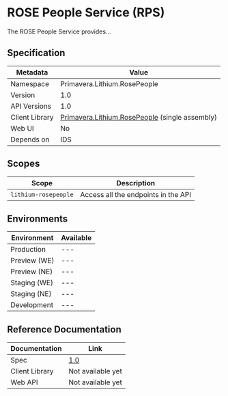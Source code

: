 # ROSE People Service (RPS)

The ROSE People Service provides...

## Specification

| Metadata | Value |
| - | - |
| Namespace | Primavera.Lithium.RosePeople |
| Version | 1.0 |
| API Versions | 1.0 |
| Client Library | [Primavera.Lithium.RosePeople](http://nuget.primaverabss.com:82/feeds/public-lithium-general/Primavera.Lithium.RosePeople) (single assembly) |
| Web UI | No |
| Depends on | IDS |

## Scopes

| Scope | Description |
| - | - |
| `lithium-rosepeople` | Access all the endpoints in the API |

## Environments

| Environment | Available |
| - | - |
| Production | --- |
| Preview (WE) | --- |
| Preview (NE) | --- |
| Staging (WE) | --- |
| Staging (NE) | --- |
| Development | --- |

## Reference Documentation

| Documentation | Link |
| - | - |
| Spec | [1.0](./specs/rps-spec-2.0.md) |
| Client Library | Not available yet |
| Web API | Not available yet |
